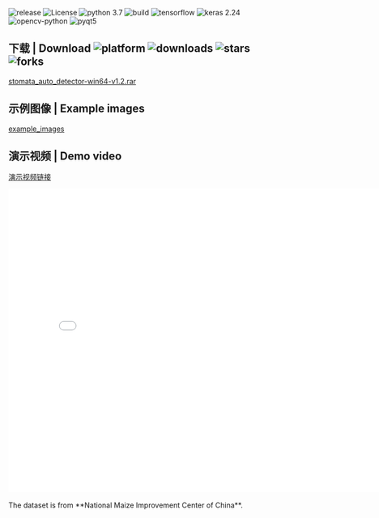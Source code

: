 ![release](https://img.shields.io/github/v/release/zjxi/stoma-auto-detector.github.io)
![License](https://img.shields.io/github/license/zjxi/stoma-auto-detector.github.io.svg)
![python 3.7](https://img.shields.io/badge/python-3.7-purple.svg)
![build](https://ci.appveyor.com/api/projects/status/l4gxgydj0i95hmxg/branch/master?svg=true)
![tensorflow](https://img.shields.io/badge/tensorflow_gpu-2.4.0-yellow.svg)
![keras 2.24](https://img.shields.io/badge/keras-2.4.3-red.svg)
![opencv-python](https://img.shields.io/badge/opencv-3.4.3-blue.svg)
![pyqt5](https://img.shields.io/badge/pyqt5-5.13.2-orange.svg)

## 下载 | Download ![platform](https://img.shields.io/badge/platform-win64-cyan.svg) ![downloads](https://img.shields.io/github/downloads/zjxi/stomata-auto-detector/total) ![stars](https://img.shields.io/github/stars/zjxi/stomata-auto-detector) ![forks](https://img.shields.io/github/forks/zjxi/stomata-auto-detector)
[stomata_auto_detector-win64-v1.2.rar](https://github.com/zjxi/stomata-auto-detector/releases/tag/v1.2/)

## 示例图像 | Example images
[example_images](https://github.com/zjxi/stoma-auto-detector.github.io/tree/master/sample%20images)

## 演示视频 | Demo video
[演示视频链接](https://www.bilibili.com/video/BV17L411H7SS/)
<iframe src="//player.bilibili.com/player.html?aid=461693047&bvid=BV17L411H7SS&cid=370140226&page=1" scrolling="no" border="0" frameborder="no" framespacing="0" allowfullscreen="true" height="600" width="800"> </iframe>

<br>
<br>
The dataset is from **National Maize Improvement Center of China**.

